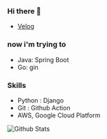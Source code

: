 ### Hi there 👋
* [Velog](https://velog.io/@golony6449)

### now i'm trying to
* Java: Spring Boot
* Go: gin

### Skills
* Python : Django
* Git : Github Action
* AWS, Google Cloud Platform

![Github Stats](https://github-readme-stats.vercel.app/api?username=golony6449&show_icons=true)



<!--
**golony6449/golony6449** is a ✨ _special_ ✨ repository because its `README.md` (this file) appears on your GitHub profile.

Here are some ideas to get you started:

- 🔭 I’m currently working on ...
- 🌱 I’m currently learning ...
- 👯 I’m looking to collaborate on ...
- 🤔 I’m looking for help with ...
- 💬 Ask me about ...
- 📫 How to reach me: ...
- 😄 Pronouns: ...
- ⚡ Fun fact: ...
-->
